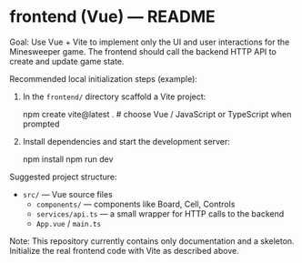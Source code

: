 # frontend (Vue) — README

Goal: Use Vue + Vite to implement only the UI and user interactions for the Minesweeper game. The frontend should call the backend HTTP API to create and update game state.

Recommended local initialization steps (example):

1. In the `frontend/` directory scaffold a Vite project:

   npm create vite@latest .    # choose Vue / JavaScript or TypeScript when prompted

2. Install dependencies and start the development server:

   npm install
   npm run dev

Suggested project structure:

- `src/` — Vue source files
  - `components/` — components like Board, Cell, Controls
  - `services/api.ts` — a small wrapper for HTTP calls to the backend
  - `App.vue` / `main.ts`

Note: This repository currently contains only documentation and a skeleton. Initialize the real frontend code with Vite as described above.
